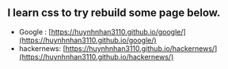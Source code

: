 ## I learn css to try rebuild some page below. 
+ Google : [https://huynhnhan3110.github.io/google/](https://huynhnhan3110.github.io/google/)
+ hackernews: [https://huynhnhan3110.github.io/hackernews/](https://huynhnhan3110.github.io/hackernews/)